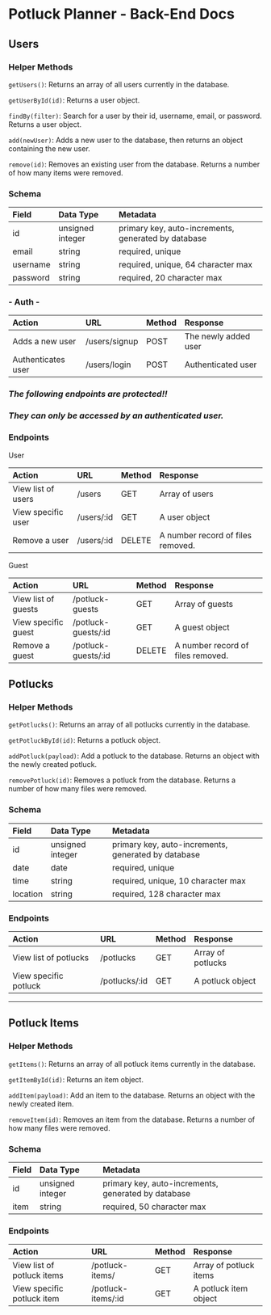 # Potluck Planner - Back-End Docs

## Users

### Helper Methods

`getUsers()`: Returns an array of all users currently in the database.

`getUserById(id)`: Returns a user object.

`findBy(filter)`: Search for a user by their id, username, email, or password. Returns a user object.

`add(newUser)`: Adds a new user to the database, then returns an object containing the new user.

`remove(id)`: Removes an existing user from the database. Returns a number of how many items were removed.

### Schema

| Field    | Data Type        | Metadata                                            |
| :------- | :--------------- | :-------------------------------------------------- |
| id       | unsigned integer | primary key, auto-increments, generated by database |
| email    | string           | required, unique                                    |
| username | string           | required, unique, 64 character max                  |
| password | string           | required, 20 character max                          |

### **- Auth -**

| Action             | URL           | Method | Response             |
| :----------------- | :------------ | :----- | :------------------- |
| Adds a new user    | /users/signup | POST   | The newly added user |
| Authenticates user | /users/login  | POST   | Authenticated user   |

### **_The following endpoints are protected!!_**

### **_They can only be accessed by an authenticated user._**

### Endpoints

User

| Action             | URL        | Method | Response                          |
| :----------------- | :--------- | :----- | :-------------------------------- |
| View list of users | /users     | GET    | Array of users                    |
| View specific user | /users/:id | GET    | A user object                     |
| Remove a user      | /users/:id | DELETE | A number record of files removed. |

Guest

| Action              | URL                 | Method | Response                          |
| :------------------ | :------------------ | :----- | :-------------------------------- |
| View list of guests | /potluck-guests     | GET    | Array of guests                   |
| View specific guest | /potluck-guests/:id | GET    | A guest object                    |
| Remove a guest      | /potluck-guests/:id | DELETE | A number record of files removed. |

## Potlucks

### Helper Methods

`getPotlucks()`: Returns an array of all potlucks currently in the database.

`getPotluckById(id)`: Returns a potluck object.

`addPotluck(payload)`: Add a potluck to the database. Returns an object with the newly created potluck.

`removePotluck(id)`: Removes a potluck from the database. Returns a number of how many files were removed.

### Schema

| Field    | Data Type        | Metadata                                            |
| :------- | :--------------- | :-------------------------------------------------- |
| id       | unsigned integer | primary key, auto-increments, generated by database |
| date     | date             | required, unique                                    |
| time     | string           | required, unique, 10 character max                  |
| location | string           | required, 128 character max                         |

### Endpoints

| Action                | URL           | Method | Response          |
| :-------------------- | :------------ | :----- | :---------------- |
| View list of potlucks | /potlucks     | GET    | Array of potlucks |
| View specific potluck | /potlucks/:id | GET    | A potluck object  |

---

## Potluck Items

### Helper Methods

`getItems()`: Returns an array of all potluck items currently in the database.

`getItemById(id)`: Returns an item object.

`addItem(payload)`: Add an item to the database. Returns an object with the newly created item.

`removeItem(id)`: Removes an item from the database. Returns a number of how many files were removed.

### Schema

| Field | Data Type        | Metadata                                            |
| :---- | :--------------- | :-------------------------------------------------- |
| id    | unsigned integer | primary key, auto-increments, generated by database |
| item  | string           | required, 50 character max                          |

### Endpoints

| Action                     | URL                | Method | Response               |
| :------------------------- | :----------------- | :----- | :--------------------- |
| View list of potluck items | /potluck-items/    | GET    | Array of potluck items |
| View specific potluck item | /potluck-items/:id | GET    | A potluck item object  |
